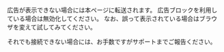 広告が表示できない場合には本ページに転送されます。
広告ブロックを利用している場合は無効化してください。
なお、誤って表示されている場合はブラウザを変えて試してみてください。

それでも接続できない場合には、お手数ですがサポートまでご報告ください。
